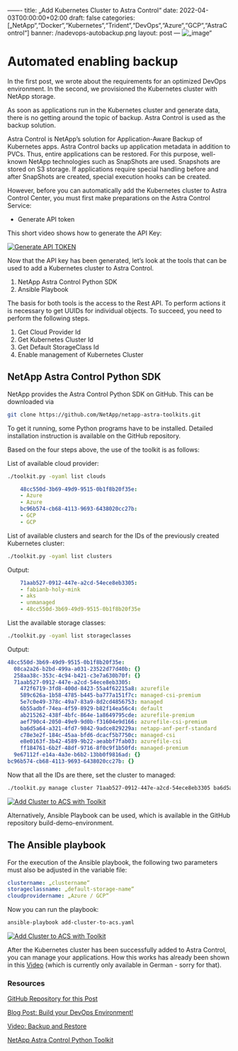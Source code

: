 ——-
title: „Add Kubernetes Cluster to Astra Control“
date:  2022-04-03T00:00:00+02:00
draft: false
categories: [„NetApp“,“Docker“,“Kubernetes“,“Trident“,“DevOps“,“Azure“,“GCP“,“AstraControl“]
banner: /nadevops-autobackup.png
layout: post
—
<img width=„1019“ alt=„image“ src=„https://raw.githubusercontent.com/project-epicshit/project-epicshit.github.io/main/static/nadevops-autobackup.png“>

# Automated enabling backup

In the first post, we wrote about the requirements for an optimized DevOps environment. In the second, we provisioned the Kubernetes cluster with NetApp storage.

As soon as applications run in the Kubernetes cluster and generate data, there is no getting around the topic of backup. Astra Control is used as the backup solution.

Astra Control is NetApp’s solution for Application-Aware Backup of Kubernetes apps. Astra Control backs up application metadata in addition to PVCs. Thus, entire applications can be restored. For this purpose, well-known NetApp technologies such as SnapShots are used. Snapshots are stored on S3 storage. If applications require special handling before and after SnapShots are created, special execution hooks can be created.

However, before you can automatically add the Kubernetes cluster to Astra Control Center, you must first make preparations on the Astra Control Service:

* Generate API token

This short video shows how to generate the API Key:

[![Generate API TOKEN](https://img.youtube.com/vi/SBiXwD3Bb9Y/0.jpg)](https://youtu.be/SBiXwD3Bb9Y) 

Now that the API key has been generated, let’s look at the tools that can be used to add a Kubernetes cluster to Astra Control.

1. NetApp Astra Control Python SDK
2. Ansible Playbook

The basis for both tools is the access to the Rest API. To perform actions it is necessary to get UUIDs for individual objects. To succeed, you need to perform the following steps.

1. Get Cloud Provider Id
2. Get Kubernetes Cluster Id
3. Get Default StorageClass Id
4. Enable management of Kubernetes Cluster


## NetApp Astra Control Python SDK

NetApp provides the Astra Control Python SDK on GitHub. This can be downloaded via

```bash
git clone https://github.com/NetApp/netapp-astra-toolkits.git
```
To get it running, some Python programs have to be installed. Detailed installation instruction is available on the GitHub repository.

Based on the four steps above, the use of the toolkit is as follows:

List of available cloud provider:
```bash
./toolkit.py -oyaml list clouds     
```
```yaml
    48cc550d-3b69-49d9-9515-0b1f8b20f35e:
    - Azure
    - Azure
    bc96b574-cb68-4113-9693-6438020cc27b:
    - GCP
    - GCP

```
List of available clusters and search for the IDs of the previously created Kubernetes cluster:

```bash
./toolkit.py -oyaml list clusters                                                                                                  
```
Output:
```yaml
    71aab527-0912-447e-a2cd-54ece8eb3305:
    - fabianb-holy-mink
    - aks
    - unmanaged
    - 48cc550d-3b69-49d9-9515-0b1f8b20f35e
```
List the available storage classes:

```bash
./toolkit.py -oyaml list storageclasses
```
Output:
```yaml
48cc550d-3b69-49d9-9515-0b1f8b20f35e:
  08ca2a26-b2bd-499a-a031-23522d77d40b: {}
  258aa38c-353c-4c94-b421-c3e7a630b70f: {}
  71aab527-0912-447e-a2cd-54ece8eb3305:
    472f6719-3fd8-400d-8423-55a4f62215a8: azurefile
    589c626a-1b58-4785-b445-ba777a151f7c: managed-csi-premium
    5e7c0e49-378c-49a7-83a9-8d2cd4856753: managed
    6b55adbf-74ea-4f59-8929-b82f14ea56c4: default
    ab215262-438f-4bfc-864e-1a8649795cde: azurefile-premium
    aef790c4-2050-49e9-9d0b-f31604e9d166: azurefile-csi-premium
    ba6d5a64-a321-4fd7-9842-9adce829229a: netapp-anf-perf-standard
    c78e3e2f-184c-45aa-bfd6-dcacf5b7750c: managed-csi
    e8e0163f-3b42-4589-9b22-aeabbf7fab03: azurefile-csi
    ff184761-6b2f-48df-9716-8f0c9f1b50fd: managed-premium
  9e67112f-e14a-4a3e-b6b2-13bb0f9816ad: {}
bc96b574-cb68-4113-9693-6438020cc27b: {}
```

Now that all the IDs are there, set the cluster to managed:

```bash
./toolkit.py manage cluster 71aab527-0912-447e-a2cd-54ece8eb3305 ba6d5a64-a321-4fd7-9842-9adce829229a
```

[![Add Cluster to ACS with Toolkit](https://img.youtube.com/vi/8JZcwOYJEgM/0.jpg)](https://youtu.be/8JZcwOYJEgM) 

Alternatively, Ansible Playbook can be used, which is available in the GitHub repository build-demo-environment.

## The Ansible playbook

For the execution of the Ansible playbook, the following two parameters must also be adjusted in the variable file:
```yaml
clustername: „clustername“
storageclassname: „default-storage-name“
cloudprovidername: „Azure / GCP“
```
Now you can run the playbook:

```bash
ansible-playbook add-cluster-to-acs.yaml
```
[![Add Cluster to ACS with Toolkit](https://img.youtube.com/vi/mJf5SBCN4eo/0.jpg)](https://youtu.be/mJf5SBCN4eo)

After the Kubernetes cluster has been successfully added to Astra Control, you can manage your applications. How this works has already been shown in this [Video](https://youtu.be/UcUUqcjWzFg) (which is currently only available in German - sorry for that).



### Resources
[GitHub Repository for this Post](https://github.com/fabian-born/build-demo-environment)

[Blog Post: Build your DevOps Environment!](https://project.epicshit.io/blog/2022/03/21/buildyourenv/)

[Video: Backup and Restore](https://youtu.be/UcUUqcjWzFg)

[NetApp Astra Control Python Toolkit](https://github.com/NetApp/netapp-astra-toolkits.git)